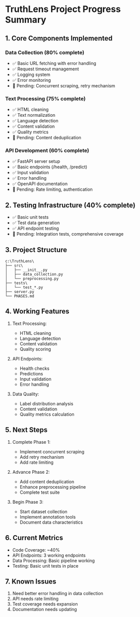 # TruthLens Project Progress Summary

## 1. Core Components Implemented

### Data Collection (80% complete)
- ✅ Basic URL fetching with error handling
- ✅ Request timeout management
- ✅ Logging system
- ✅ Error monitoring
- 🔄 Pending: Concurrent scraping, retry mechanism

### Text Processing (75% complete)
- ✅ HTML cleaning
- ✅ Text normalization
- ✅ Language detection
- ✅ Content validation
- ✅ Quality metrics
- 🔄 Pending: Content deduplication

### API Development (60% complete)
- ✅ FastAPI server setup
- ✅ Basic endpoints (/health, /predict)
- ✅ Input validation
- ✅ Error handling
- ✅ OpenAPI documentation
- 🔄 Pending: Rate limiting, authentication

## 2. Testing Infrastructure (40% complete)
- ✅ Basic unit tests
- ✅ Test data generation
- ✅ API endpoint testing
- 🔄 Pending: Integration tests, comprehensive coverage

## 3. Project Structure
```
c:\TruthLens\
├── src\
│   ├── __init__.py
│   ├── data_collection.py
│   └── preprocessing.py
├── tests\
│   └── test_*.py
├── server.py
└── PHASES.md
```

## 4. Working Features
1. Text Processing:
   - HTML cleaning
   - Language detection
   - Content validation
   - Quality scoring

2. API Endpoints:
   - Health checks
   - Predictions
   - Input validation
   - Error handling

3. Data Quality:
   - Label distribution analysis
   - Content validation
   - Quality metrics calculation

## 5. Next Steps
1. Complete Phase 1:
   - Implement concurrent scraping
   - Add retry mechanism
   - Add rate limiting

2. Advance Phase 2:
   - Add content deduplication
   - Enhance preprocessing pipeline
   - Complete test suite

3. Begin Phase 3:
   - Start dataset collection
   - Implement annotation tools
   - Document data characteristics

## 6. Current Metrics
- Code Coverage: ~40%
- API Endpoints: 3 working endpoints
- Data Processing: Basic pipeline working
- Testing: Basic unit tests in place

## 7. Known Issues
1. Need better error handling in data collection
2. API needs rate limiting
3. Test coverage needs expansion
4. Documentation needs updating
